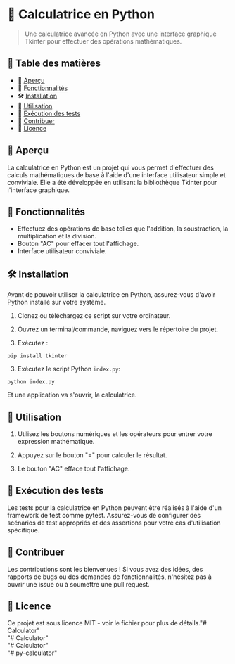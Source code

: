 # 🧮 Calculatrice en Python

> Une calculatrice avancée en Python avec une interface graphique Tkinter pour effectuer des opérations mathématiques.

## 📑 Table des matières
- 📑 [Aperçu](#-aperçu)
- 🚀 [Fonctionnalités](#-fonctionnalités)
- 🛠️ [Installation](#️-installation)
- 📖 [Utilisation](#-utilisation)
- 🧪 [Exécution des tests](#-exécution-des-tests)
- 🤝 [Contribuer](#-contribuer)
- 📄 [Licence](#-licence)

## 📑 Aperçu
La calculatrice en Python est un projet qui vous permet d'effectuer des calculs mathématiques de base à l'aide d'une interface utilisateur simple et conviviale. Elle a été développée en utilisant la bibliothèque Tkinter pour l'interface graphique.

## 🚀 Fonctionnalités

- Effectuez des opérations de base telles que l'addition, la soustraction, la multiplication et la division.
- Bouton "AC" pour effacer tout l'affichage.
- Interface utilisateur conviviale.

## 🛠️ Installation
Avant de pouvoir utiliser la calculatrice en Python, assurez-vous d'avoir Python installé sur votre système.

1. Clonez ou téléchargez ce script sur votre ordinateur.

2. Ouvrez un terminal/commande, naviguez vers le répertoire du projet.

3. Exécutez :
 
```
pip install tkinter 
```

3. Exécutez le script Python `index.py`:

```
python index.py
```

Et une application va s'ouvrir, la calculatrice.

## 📖 Utilisation
1. Utilisez les boutons numériques et les opérateurs pour entrer votre expression mathématique.

2. Appuyez sur le bouton "=" pour calculer le résultat.

3. Le bouton "AC" efface tout l'affichage.

## 🧪 Exécution des tests
Les tests pour la calculatrice en Python peuvent être réalisés à l'aide d'un framework de test comme pytest. Assurez-vous de configurer des scénarios de test appropriés et des assertions pour votre cas d'utilisation spécifique.

## 🤝 Contribuer
Les contributions sont les bienvenues ! Si vous avez des idées, des rapports de bugs ou des demandes de fonctionnalités, n'hésitez pas à ouvrir une issue ou à soumettre une pull request.

## 📄 Licence
Ce projet est sous licence MIT - voir le fichier pour plus de détails."# Calculator"  
"# Calculator"  
"# Calculator"  
"# py-calculator"  
